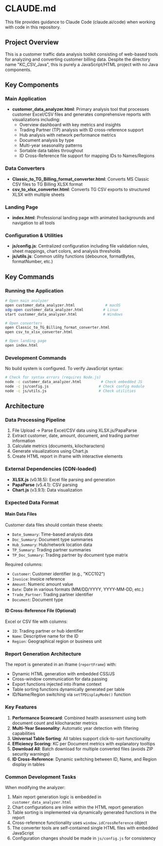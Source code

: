 # CLAUDE.md

This file provides guidance to Claude Code (claude.ai/code) when working with code in this repository.

## Project Overview

This is a customer traffic data analysis toolkit consisting of web-based tools for analyzing and converting customer billing data. Despite the directory name "KC_CSV_Java", this is purely a JavaScript/HTML project with no Java components.

## Key Components

### Main Application
- **customer_data_analyzer.html**: Primary analysis tool that processes customer Excel/CSV files and generates comprehensive reports with visualizations including:
  - Overview dashboard with key metrics and insights
  - Trading Partner (TP) analysis with ID cross-reference support
  - Hub analysis with network performance metrics
  - Document analysis by type
  - Multi-year seasonality patterns
  - Sortable data tables throughout
  - ID Cross-Reference file support for mapping IDs to Names/Regions

### Data Converters
- **Classic_to_TG_Billing_format_converter.html**: Converts MS Classic CSV files to TG Billing XLSX format
- **csv_to_xlsx_converter.html**: Converts TG CSV exports to structured XLSX with multiple sheets

### Landing Page
- **index.html**: Professional landing page with animated backgrounds and navigation to all tools

### Configuration & Utilities
- **js/config.js**: Centralized configuration including file validation rules, sheet mappings, chart colors, and analysis thresholds
- **js/utils.js**: Common utility functions (debounce, formatBytes, formatNumber, etc.)

## Key Commands

### Running the Application

```bash
# Open main analyzer
open customer_data_analyzer.html              # macOS
xdg-open customer_data_analyzer.html         # Linux  
start customer_data_analyzer.html            # Windows

# Open converters
open Classic_to_TG_Billing_format_converter.html
open csv_to_xlsx_converter.html

# Open landing page
open index.html
```

### Development Commands

No build system is configured. To verify JavaScript syntax:
```bash
# Check for syntax errors (requires Node.js)
node -c customer_data_analyzer.html         # Check embedded JS
node -c js/config.js                       # Check config module
node -c js/utils.js                        # Check utilities
```

## Architecture

### Data Processing Pipeline
1. File Upload → Parse Excel/CSV data using XLSX.js/PapaParse
2. Extract customer, date, amount, document, and trading partner information
3. Calculate metrics (documents, kilocharacters)
4. Generate visualizations using Chart.js
5. Create HTML report in iframe with interactive elements

### External Dependencies (CDN-loaded)
- **XLSX.js** (v0.18.5): Excel file parsing and generation
- **PapaParse** (v5.4.1): CSV parsing
- **Chart.js** (v3.9.1): Data visualization

### Expected Data Format

#### Main Data Files
Customer data files should contain these sheets:
- `Date_Summary`: Time-based analysis data
- `Doc_Summary`: Document type summaries
- `Hub_Summary`: Hub/network location data
- `TP_Summary`: Trading partner summaries
- `TP_Doc_Summary`: Trading partner by document type matrix

Required columns:
- `Customer`: Customer identifier (e.g., "KCC102")
- `Invoice`: Invoice reference
- `Amount`: Numeric amount value
- `Date`: Date in various formats (MM/DD/YYYY, YYYY-MM-DD, etc.)
- `Trade_Partner`: Trading partner identifier
- `Document`: Document type

#### ID Cross-Reference File (Optional)
Excel or CSV file with columns:
- `ID`: Trading partner or hub identifier
- `Name`: Descriptive name for the ID
- `Region`: Geographical region or business unit

### Report Generation Architecture

The report is generated in an iframe (`reportFrame`) with:
- Dynamic HTML generation with embedded CSS/JS
- Cross-window communication for data passing
- Export functions injected into iframe context
- Table sorting functions dynamically generated per table
- ID/Name/Region switching via `setTPDisplayMode()` function

### Key Features

1. **Performance Scorecard**: Combined health assessment using both document count and kilocharacter metrics
2. **Multi-Year Seasonality**: Automatic year detection with filtering capabilities
3. **Universal Table Sorting**: All tables support click-to-sort functionality
4. **Efficiency Scoring**: KC per Document metrics with explanatory tooltips
5. **Download All**: Batch download for multiple converted files (avoids ZIP security warnings)
6. **ID Cross-Reference**: Dynamic switching between ID, Name, and Region display in tables

### Common Development Tasks

When modifying the analyzer:
1. Main report generation logic is embedded in `customer_data_analyzer.html`
2. Chart configurations are inline within the HTML report generation
3. Table sorting is implemented via dynamically generated functions in the report
4. Cross-reference functionality uses `window.idCrossReference` object
5. The converter tools are self-contained single HTML files with embedded JavaScript
6. Configuration changes should be made in `js/config.js` for consistency